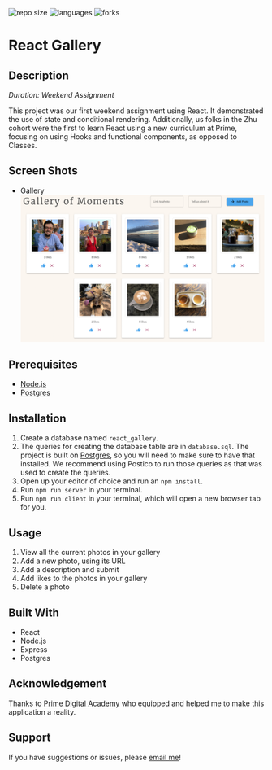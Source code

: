 ![repo size](https://img.shields.io/github/languages/code-size/percburk/react-gallery?style=flat-square)
![languages](https://img.shields.io/github/languages/top/percburk/react-gallery?style=flat-square)
![forks](https://img.shields.io/github/forks/percburk/react-gallery?style=social)

# React Gallery


## Description

_Duration: Weekend Assignment_

This project was our first weekend assignment using React. It demonstrated the use
of state and conditional rendering. Additionally, us folks in the Zhu cohort were
the first to learn React using a new curriculum at Prime, focusing on using
Hooks and functional components, as opposed to Classes.


## Screen Shots

- Gallery
![gallery](public/documentation/images/gallery.png)

## Prerequisites

- [Node.js](https://nodejs.org/en/)
- [Postgres](https://www.postgresql.org/download/)


## Installation

1. Create a database named `react_gallery`.
2. The queries for creating the database table are in `database.sql`. The project is built on [Postgres](https://www.postgresql.org/download/), so you will need to make sure to have that installed. We recommend using Postico to run those queries as that was used to create the queries.
3. Open up your editor of choice and run an `npm install`.
4. Run `npm run server` in your terminal.
5. Run `npm run client` in your terminal, which will open a new browser tab for you.


## Usage

1. View all the current photos in your gallery
2. Add a new photo, using its URL
3. Add a description and submit
4. Add likes to the photos in your gallery
5. Delete a photo


## Built With

- React
- Node.js
- Express
- Postgres


## Acknowledgement

Thanks to [Prime Digital Academy](www.primeacademy.io) who equipped and helped me to make this application a reality.


## Support

If you have suggestions or issues, please [email me](percburk@gmail.com)!